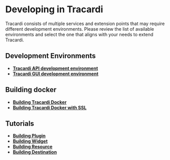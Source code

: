 # Developing in Tracardi

Tracardi consists of multiple services and extension points that may require different development environments. Please
review the list of available environments and select the one that aligns with your needs to extend Tracardi.

## Development Environments

* **[Tracardi API development environment](env/api_source.md)**
* **[Tracardi GUI development environment](env/gui_source.md)**

## Building docker

* **[Building Tracardi Docker](building_docker.md)**
* **[Building Tracardi Docker with SSL](building_ssl_docker.md)**

## Tutorials

* **[Building Plugin](tutorial/plugin/index.md)**
* **[Building Widget](tutorial/widget.md)**
* **[Building Resource](tutorial/resource.md)**
* **[Building Destination](tutorial/destination.md)**